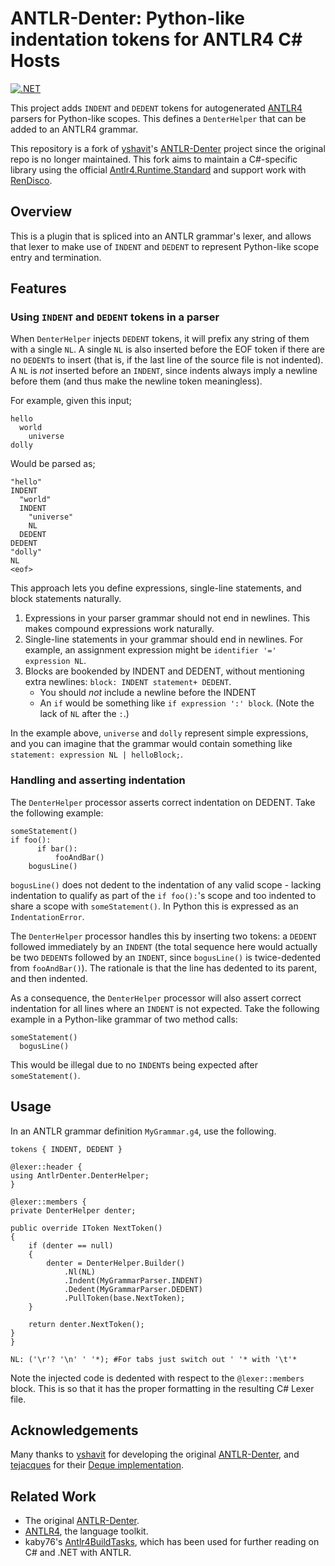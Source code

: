 # ANTLR-Denter: Python-like indentation tokens for ANTLR4 C# Hosts

[![.NET](https://github.com/aaartrtrt/antlr-denter/actions/workflows/dotnet.yml/badge.svg)](https://github.com/aaartrtrt/antlr-denter/actions/workflows/dotnet.yml)

This project adds `INDENT` and `DEDENT` tokens for autogenerated [ANTLR4](https://github.com/antlr/antlr4) parsers for Python-like scopes. This defines a `DenterHelper` that can be added to an ANTLR4 grammar.

This repository is a fork of [yshavit](https://github.com/yshavit)'s [ANTLR-Denter](https://github.com/yshavit/antlr-denter) project since the original repo is no longer maintained. This fork aims to maintain a C#-specific library using the official [Antlr4.Runtime.Standard](https://www.nuget.org/packages/Antlr4.Runtime.Standard#dependencies-body-tab) and support work with [RenDisco](https://github.com/aaartrtrt/rendisco).

## Overview

This is a plugin that is spliced into an ANTLR grammar's lexer, and allows that lexer to make use of `INDENT` and `DEDENT` to represent Python-like scope entry and termination.

## Features
### Using `INDENT` and `DEDENT` tokens in a parser

When `DenterHelper` injects `DEDENT` tokens, it will prefix any string of them with a single `NL`. A single `NL` is also inserted before the EOF token if there are no `DEDENT`s to insert (that is, if the last line of the source file is not indented). A `NL` is _not_ inserted before an `INDENT`, since indents always imply a newline before them (and thus make the newline token meaningless).

For example, given this input;

```
hello
  world
    universe
dolly
```

Would be parsed as;

```
"hello"
INDENT
  "world"
  INDENT
    "universe"
    NL
  DEDENT
DEDENT
"dolly"
NL
<eof>
```

This approach lets you define expressions, single-line statements, and block statements naturally.

1. Expressions in your parser grammar should not end in newlines. This makes compound expressions work naturally.
2. Single-line statements in your grammar should end in newlines. For example, an assignment expression might be `identifier '=' expression NL`.
3. Blocks are bookended by INDENT and DEDENT, without mentioning extra newlines: `block: INDENT statement+ DEDENT`.
   - You should _not_ include a newline before the INDENT
   - An `if` would be something like `if expression ':' block`. (Note the lack of `NL` after the `:`.)

In the example above, `universe` and `dolly` represent simple expressions, and you can imagine that the grammar would contain something like `statement: expression NL | helloBlock;`.

### Handling and asserting indentation

The `DenterHelper` processor asserts correct indentation on DEDENT. Take the following example:

```
someStatement()
if foo():
      if bar():
          fooAndBar()
    bogusLine()
```

`bogusLine()` does not dedent to the indentation of any valid scope - lacking indentation to qualify as part of the `if foo():`'s scope and too indented to share a scope with `someStatement()`. In Python this is expressed as an `IndentationError`.

The `DenterHelper` processor handles this by inserting two tokens: a `DEDENT` followed immediately by an `INDENT` (the total sequence here would actually be two `DEDENT`s followed by an `INDENT`, since `bogusLine()` is twice-dedented from `fooAndBar()`). The rationale is that the line has dedented to its parent, and then indented.

As a consequence, the `DenterHelper` processor will also assert correct indentation for all lines where an `INDENT` is not expected. Take the following example in a Python-like grammar of two method calls:

```
someStatement()
  bogusLine()
```

This would be illegal due to no `INDENT`s being expected after `someStatement()`.

## Usage

In an ANTLR grammar definition `MyGrammar.g4`, use the following.

```antlrv4
tokens { INDENT, DEDENT }

@lexer::header {
using AntlrDenter.DenterHelper;
}

@lexer::members {
private DenterHelper denter;
  
public override IToken NextToken()
{
    if (denter == null)
    {
        denter = DenterHelper.Builder()
            .Nl(NL)
            .Indent(MyGrammarParser.INDENT)
            .Dedent(MyGrammarParser.DEDENT)
            .PullToken(base.NextToken);
    }

    return denter.NextToken();
}
}

NL: ('\r'? '\n' ' '*); #For tabs just switch out ' '* with '\t'*
```

Note the injected code is dedented with respect to the `@lexer::members` block. This is so that it has the proper formatting in the resulting C# Lexer file.

## Acknowledgements

Many thanks to [yshavit](https://github.com/yshavit) for developing the original [ANTLR-Denter](https://github.com/yshavit/antlr-denter), and [tejacques](https://github.com/tejacques) for their [Deque implementation](https://github.com/tejacques/Deque).

## Related Work

* The original [ANTLR-Denter](https://github.com/yshavit/antlr-denter).
* [ANTLR4](https://github.com/antlr/antlr4), the language toolkit.
* kaby76's [Antlr4BuildTasks](https://github.com/kaby76/Antlr4BuildTasks), which has been used for further reading on C# and .NET with ANTLR.